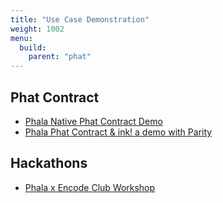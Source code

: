 ```yaml
---
title: "Use Case Demonstration"
weight: 1002
menu:
  build:
    parent: "phat"
---
```


## Phat Contract

<!-- TODO.shelven: migrate awesome-phat-contract contents -->

* [Phala Native Phat Contract Demo](https://www.youtube.com/watch?v=zaogHCuySD0&t=147s)
* [Phala Phat Contract & ink! a demo with Parity](https://www.youtube.com/watch?v=aZGj4FhkY6A)


## Hackathons

* [Phala x Encode Club Workshop](https://youtu.be/GitDpeULIkY?t=139)
